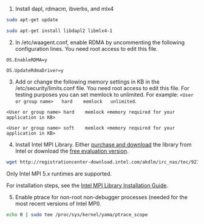 1. Install dapl, rdmacm, ibverbs, and mlx4

  ```bash
  sudo apt-get update

  sudo apt-get install libdapl2 libmlx4-1

  ```

2. In /etc/waagent.conf, enable RDMA by uncommenting the following configuration lines. You need root access to edit this file.
  
  ```
  OS.EnableRDMA=y

  OS.UpdateRdmaDriver=y
  ```

3. Add or change the following memory settings in KB in the /etc/security/limits.conf file. You need root access to edit this file. For testing purposes you can set memlock to unlimited. For example: `<User or group name>   hard    memlock   unlimited`.

  ```
  <User or group name> hard    memlock <memory required for your application in KB>

  <User or group name> soft    memlock <memory required for your application in KB>
  ```
  
4. Install Intel MPI Library. Either [purchase and download](https://software.intel.com/intel-mpi-library/) the library from Intel or download the [free evaluation version](https://registrationcenter.intel.com/en/forms/?productid=1740).

  ```bash
 wget http://registrationcenter-download.intel.com/akdlm/irc_nas/tec/9278/l_mpi_p_5.1.3.223.tgz
   ```
 
 Only Intel MPI 5.x runtimes are supported.
 
 For installation steps, see the [Intel MPI Library Installation Guide](http://registrationcenter-download.intel.com/akdlm/irc_nas/1718/INSTALL.html?lang=en&fileExt=.html).

5. Enable ptrace for non-root non-debugger processes (needed for the most recent versions of Intel MPI).
 
  ```bash
  echo 0 | sudo tee /proc/sys/kernel/yama/ptrace_scope
  ```
